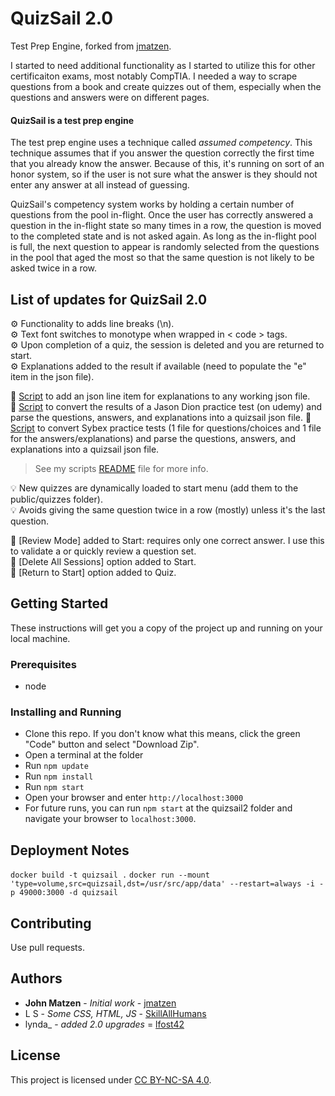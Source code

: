 # QuizSail 2.0
Test Prep Engine, forked from [jmatzen](https://github.com/jmatzen/quizsail). 

I started to need additional functionality as I started to utilize this for other certificaiton exams, most notably CompTIA. I needed a way to scrape questions from a book and create quizzes out of them, especially when the questions and answers were on different pages. 

#### QuizSail is a test prep engine
The test prep engine uses a technique called *assumed competency*.  This technique assumes that if you answer the question correctly the first time that you already know the answer. Because of this, it's running on sort of an honor system, so if the user is not sure what the answer is they should not enter any answer at all instead of guessing.

QuizSail's competency system works by holding a certain number of questions from the pool in-flight.  Once the user has correctly answered a question in the in-flight state so many times in a row, the question is moved to the completed state and is not asked again.  As long as the in-flight pool is full, the next question to appear is randomly selected from the questions in the pool that aged the most so that the same question is not likely to be asked twice in a row.

## List of updates for QuizSail 2.0

⚙️ Functionality to adds line breaks (\n).  
⚙️ Text font switches to monotype when wrapped in < code > tags.  
⚙️ Upon completion of a quiz, the session is deleted and you are returned to start.  
⚙️ Explanations added to the result if available (need to populate the "e" item in the json file).  

📃 [Script](scripts/explanation_adder/) to add an json line item for explanations to any working json file.  
📃 [Script](scripts/quiz_generators) to convert the results of a Jason Dion practice test (on udemy) and parse the questions, answers, and explanations into a quizsail json file. 
📃 [Script](scripts/quiz_generators) to convert Sybex practice tests (1 file for questions/choices and 1 file for the answers/explanations) and parse the questions, answers, and explanations into a quizsail json file. 
> See my scripts [README](scripts/README.md) file for more info.  

💡 New quizzes are dynamically loaded to start menu (add them to the public/quizzes folder).  
💡 Avoids giving the same question twice in a row (mostly) unless it's the last question.  

📂 [Review Mode] added to Start: requires only one correct answer. I use this to validate a or quickly review a question set.  
📂 [Delete All Sessions] option added to Start.  
📂 [Return to Start] option added to Quiz.  

## Getting Started
These instructions will get you a copy of the project up and running on your local machine.

### Prerequisites
* node

### Installing and Running
* Clone this repo. If you don't know what this means, click the green "Code" button and select "Download Zip".
* Open a terminal at the folder
* Run `npm update`
* Run `npm install`
* Run `npm start`
* Open your browser and enter `http://localhost:3000`
* For future runs, you can run `npm start` at the quizsail2 folder and navigate your browser to `localhost:3000`. 

## Deployment Notes
`docker build -t quizsail .`
`docker run --mount 'type=volume,src=quizsail,dst=/usr/src/app/data' --restart=always -i -p 49000:3000 -d quizsail`

## Contributing
Use pull requests.

## Authors
* **John Matzen** - *Initial work* - [jmatzen](https://github.com/jmatzen)
* L S - *Some CSS, HTML, JS* - [SkillAllHumans](https://github.com/SkillAllHumans)
* lynda_ - *added 2.0 upgrades* = [lfost42](https://github.com/lfost42)

## License
This project is licensed under [CC BY-NC-SA 4.0](https://creativecommons.org/licenses/by-nc-sa/4.0/).
